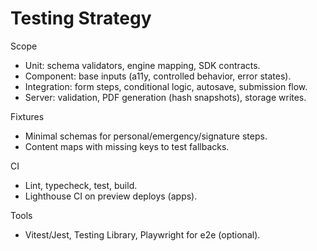 # Testing Strategy

Scope
- Unit: schema validators, engine mapping, SDK contracts.
- Component: base inputs (a11y, controlled behavior, error states).
- Integration: form steps, conditional logic, autosave, submission flow.
- Server: validation, PDF generation (hash snapshots), storage writes.

Fixtures
- Minimal schemas for personal/emergency/signature steps.
- Content maps with missing keys to test fallbacks.

CI
- Lint, typecheck, test, build.
- Lighthouse CI on preview deploys (apps).

Tools
- Vitest/Jest, Testing Library, Playwright for e2e (optional).

